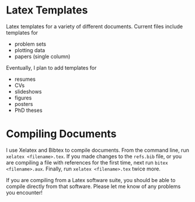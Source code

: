 # Latex Templates
Latex templates for a variety of different documents. Current files include templates for
- problem sets
- plotting data
- papers (single column)


Eventually, I plan to add templates for
- resumes
- CVs
- slideshows
- figures
- posters
- PhD theses


# Compiling Documents
I use Xelatex and Bibtex to compile documents. From the command line, run `xelatex <filename>.tex`. If you made changes to the `refs.bib` file, or you are compiling a file with references for the first time, next run `bitex <filename>.aux`. Finally, run `xelatex <filename>.tex` twice more.

If you are compiling from a Latex software suite, you should be able to compile directly from that software. Please let me know of any problems you encounter!
